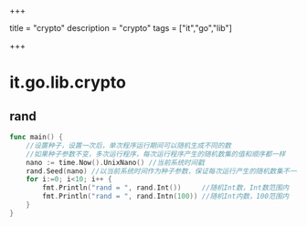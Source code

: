 

+++

title = "crypto"
description = "crypto"
tags = ["it","go","lib"]

+++



# it.go.lib.crypto

## rand

```go
func main() {
	//设置种子，设置一次后，单次程序运行期间可以随机生成不同的数
	//如果种子参数不变，多次运行程序，每次运行程序产生的随机数集的值和顺序都一样
	nano := time.Now().UnixNano() //当前系统时间戳
	rand.Seed(nano) //以当前系统时间作为种子参数，保证每次运行产生的随机数集不一样
	for i:=0; i<10; i++ {
		fmt.Println("rand = ", rand.Int())     //随机Int数，Int数范围内
		fmt.Println("rand = ", rand.Intn(100)) //随机Int内数，100范围内
	}
}
```

